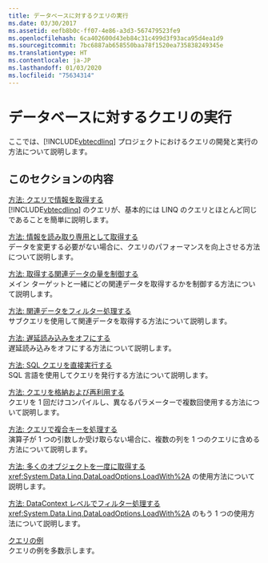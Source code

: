 ```yaml
---
title: データベースに対するクエリの実行
ms.date: 03/30/2017
ms.assetid: eefb8b0c-ff07-4e86-a3d3-567479523fe9
ms.openlocfilehash: 6ca402600d43eb84c31c499d3f93aca95d4ea1d9
ms.sourcegitcommit: 7bc6887ab658550baa78f1520ea735838249345e
ms.translationtype: HT
ms.contentlocale: ja-JP
ms.lasthandoff: 01/03/2020
ms.locfileid: "75634314"
---
```

# <a name="querying-the-database"></a>データベースに対するクエリの実行
ここでは、[!INCLUDE[vbtecdlinq](../../../../../../includes/vbtecdlinq-md.md)] プロジェクトにおけるクエリの開発と実行の方法について説明します。  
  
## <a name="in-this-section"></a>このセクションの内容  
 [方法: クエリで情報を取得する](how-to-query-for-information.md)  
 [!INCLUDE[vbtecdlinq](../../../../../../includes/vbtecdlinq-md.md)] のクエリが、基本的には LINQ のクエリとほとんど同じであることを簡単に説明します。  
  
 [方法: 情報を読み取り専用として取得する](how-to-retrieve-information-as-read-only.md)  
 データを変更する必要がない場合に、クエリのパフォーマンスを向上させる方法について説明します。  
  
 [方法: 取得する関連データの量を制御する](how-to-control-how-much-related-data-is-retrieved.md)  
 メイン ターゲットと一緒にどの関連データを取得するかを制御する方法について説明します。  
  
 [方法: 関連データをフィルター処理する](how-to-filter-related-data.md)  
 サブクエリを使用して関連データを取得する方法について説明します。  
  
 [方法: 遅延読み込みをオフにする](how-to-turn-off-deferred-loading.md)  
 遅延読み込みをオフにする方法について説明します。  
  
 [方法: SQL クエリを直接実行する](how-to-directly-execute-sql-queries.md)  
 SQL 言語を使用してクエリを発行する方法について説明します。  
  
 [方法: クエリを格納および再利用する](how-to-store-and-reuse-queries.md)  
 クエリを 1 回だけコンパイルし、異なるパラメーターで複数回使用する方法について説明します。  
  
 [方法: クエリで複合キーを処理する](how-to-handle-composite-keys-in-queries.md)  
 演算子が 1 つの引数しか受け取らない場合に、複数の列を 1 つのクエリに含める方法について説明します。  
  
 [方法: 多くのオブジェクトを一度に取得する](how-to-retrieve-many-objects-at-once.md)  
 <xref:System.Data.Linq.DataLoadOptions.LoadWith%2A> の使用方法について説明します。  
  
 [方法: DataContext レベルでフィルター処理する](how-to-filter-at-the-datacontext-level.md)  
 <xref:System.Data.Linq.DataLoadOptions.LoadWith%2A> のもう 1 つの使用方法について説明します。  
  
 [クエリの例](query-examples.md)  
 クエリの例を多数示します。
